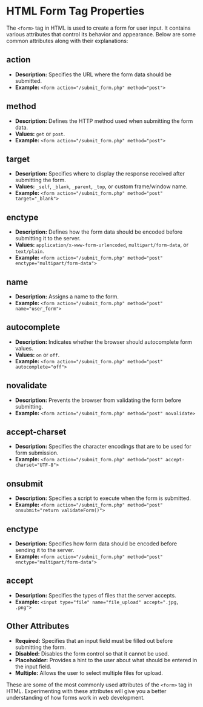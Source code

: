 # HTML Form Tag Properties

The `<form>` tag in HTML is used to create a form for user input. It contains various attributes that control its behavior and appearance. Below are some common attributes along with their explanations:

## action

- **Description:** Specifies the URL where the form data should be submitted.
- **Example:** `<form action="/submit_form.php" method="post">`

## method

- **Description:** Defines the HTTP method used when submitting the form data.
- **Values:** `get` or `post`.
- **Example:** `<form action="/submit_form.php" method="post">`

## target

- **Description:** Specifies where to display the response received after submitting the form.
- **Values:** `_self`, `_blank`, `_parent`, `_top`, or custom frame/window name.
- **Example:** `<form action="/submit_form.php" method="post" target="_blank">`

## enctype

- **Description:** Defines how the form data should be encoded before submitting it to the server.
- **Values:** `application/x-www-form-urlencoded`, `multipart/form-data`, or `text/plain`.
- **Example:** `<form action="/submit_form.php" method="post" enctype="multipart/form-data">`

## name

- **Description:** Assigns a name to the form.
- **Example:** `<form action="/submit_form.php" method="post" name="user_form">`

## autocomplete

- **Description:** Indicates whether the browser should autocomplete form values.
- **Values:** `on` or `off`.
- **Example:** `<form action="/submit_form.php" method="post" autocomplete="off">`

## novalidate

- **Description:** Prevents the browser from validating the form before submitting.
- **Example:** `<form action="/submit_form.php" method="post" novalidate>`

## accept-charset

- **Description:** Specifies the character encodings that are to be used for form submission.
- **Example:** `<form action="/submit_form.php" method="post" accept-charset="UTF-8">`

## onsubmit

- **Description:** Specifies a script to execute when the form is submitted.
- **Example:** `<form action="/submit_form.php" method="post" onsubmit="return validateForm()">`

## enctype

- **Description:** Specifies how form data should be encoded before sending it to the server.
- **Example:** `<form action="/submit_form.php" method="post" enctype="multipart/form-data">`

## accept

- **Description:** Specifies the types of files that the server accepts.
- **Example:** `<input type="file" name="file_upload" accept=".jpg, .png">`

## Other Attributes

- **Required:** Specifies that an input field must be filled out before submitting the form.
- **Disabled:** Disables the form control so that it cannot be used.
- **Placeholder:** Provides a hint to the user about what should be entered in the input field.
- **Multiple:** Allows the user to select multiple files for upload.

These are some of the most commonly used attributes of the `<form>` tag in HTML. Experimenting with these attributes will give you a better understanding of how forms work in web development.
